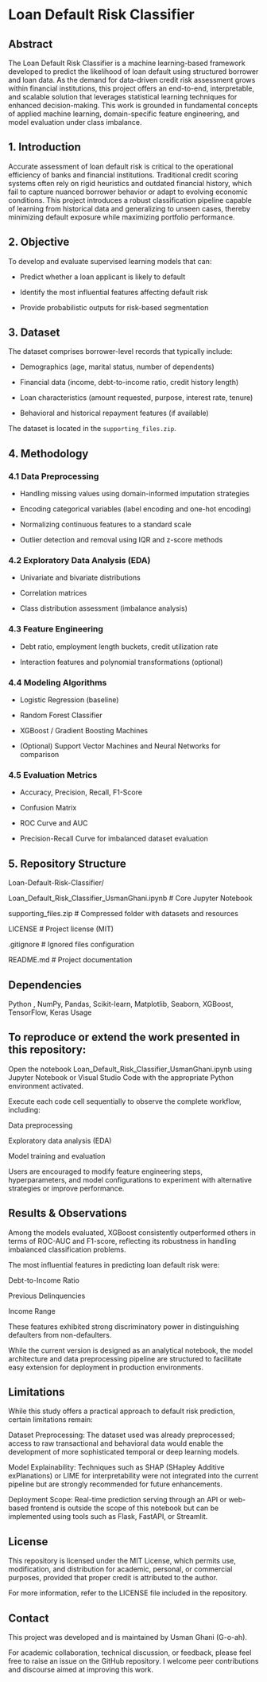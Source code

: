 # Loan Default Risk Classifier 

  
## Abstract 

  The Loan Default Risk Classifier is a machine learning-based framework developed to predict the likelihood of loan default using structured borrower and loan data. As the demand for data-driven credit risk assessment grows within financial institutions, this project offers an end-to-end, interpretable, and scalable solution that leverages statistical learning techniques for enhanced decision-making. This work is grounded in fundamental concepts of applied machine learning, domain-specific feature engineering, and model evaluation under class imbalance. 

   

## 1. Introduction 

  Accurate assessment of loan default risk is critical to the operational efficiency of banks and financial institutions. Traditional credit scoring systems often rely on rigid heuristics and outdated financial history, which fail to capture nuanced borrower behavior or adapt to evolving economic conditions. This project introduces a robust classification pipeline capable of learning from historical data and generalizing to unseen cases, thereby minimizing default exposure while maximizing portfolio performance. 

  

  
## 2. Objective 

  To develop and evaluate supervised learning models that can: 

  
- Predict whether a loan applicant is likely to default 

- Identify the most influential features affecting default risk 

- Provide probabilistic outputs for risk-based segmentation 

  

## 3. Dataset 

The dataset comprises borrower-level records that typically include: 

- Demographics (age, marital status, number of dependents) 

- Financial data (income, debt-to-income ratio, credit history length) 

- Loan characteristics (amount requested, purpose, interest rate, tenure) 

- Behavioral and historical repayment features (if available) 

  

The dataset is located in the `supporting_files.zip`.
  

## 4. Methodology 

### 4.1 Data Preprocessing 

- Handling missing values using domain-informed imputation strategies 

- Encoding categorical variables (label encoding and one-hot encoding) 

- Normalizing continuous features to a standard scale 

- Outlier detection and removal using IQR and z-score methods 

### 4.2 Exploratory Data Analysis (EDA) 

- Univariate and bivariate distributions 

- Correlation matrices 

- Class distribution assessment (imbalance analysis)  

### 4.3 Feature Engineering 

- Debt ratio, employment length buckets, credit utilization rate 

- Interaction features and polynomial transformations (optional) 

### 4.4 Modeling Algorithms 

- Logistic Regression (baseline) 

- Random Forest Classifier 

- XGBoost / Gradient Boosting Machines 

- (Optional) Support Vector Machines and Neural Networks for comparison 

### 4.5 Evaluation Metrics 

- Accuracy, Precision, Recall, F1-Score 

- Confusion Matrix 

- ROC Curve and AUC 

- Precision-Recall Curve for imbalanced dataset evaluation 

  
## 5. Repository Structure 

Loan-Default-Risk-Classifier/ 

  Loan_Default_Risk_Classifier_UsmanGhani.ipynb # Core Jupyter Notebook 

  supporting_files.zip # Compressed folder with datasets and resources 

  LICENSE # Project license (MIT) 

  .gitignore # Ignored files configuration 

  README.md # Project documentation 

 

## Dependencies

Python , NumPy, Pandas, Scikit-learn, Matplotlib, Seaborn, XGBoost, TensorFlow, Keras
Usage 

## To reproduce or extend the work presented in this repository: 

Open the notebook Loan_Default_Risk_Classifier_UsmanGhani.ipynb using Jupyter Notebook or Visual Studio Code with the appropriate Python environment activated. 

Execute each code cell sequentially to observe the complete workflow, including: 

Data preprocessing 

Exploratory data analysis (EDA) 

Model training and evaluation 

Users are encouraged to modify feature engineering steps, hyperparameters, and model configurations to experiment with alternative strategies or improve performance. 

 
## Results & Observations 

Among the models evaluated, XGBoost consistently outperformed others in terms of ROC-AUC and F1-score, reflecting its robustness in handling imbalanced classification problems. 

The most influential features in predicting loan default risk were: 

Debt-to-Income Ratio 

Previous Delinquencies 

Income Range 

These features exhibited strong discriminatory power in distinguishing defaulters from non-defaulters. 

While the current version is designed as an analytical notebook, the model architecture and data preprocessing pipeline are structured to facilitate easy extension for deployment in production environments. 

 
## Limitations 

While this study offers a practical approach to default risk prediction, certain limitations remain: 

Dataset Preprocessing: The dataset used was already preprocessed; access to raw transactional and behavioral data would enable the development of more sophisticated temporal or deep learning models. 

Model Explainability: Techniques such as SHAP (SHapley Additive exPlanations) or LIME for interpretability were not integrated into the current pipeline but are strongly recommended for future enhancements. 

Deployment Scope: Real-time prediction serving through an API or web-based frontend is outside the scope of this notebook but can be implemented using tools such as Flask, FastAPI, or Streamlit. 

 
## License 

This repository is licensed under the MIT License, which permits use, modification, and distribution for academic, personal, or commercial purposes, provided that proper credit is attributed to the author. 

For more information, refer to the LICENSE file included in the repository. 

## Contact 

This project was developed and is maintained by Usman Ghani (G-o-ah). 

For academic collaboration, technical discussion, or feedback, please feel free to raise an issue on the GitHub repository. I welcome peer contributions and discourse aimed at improving this work. 

 

 
 
